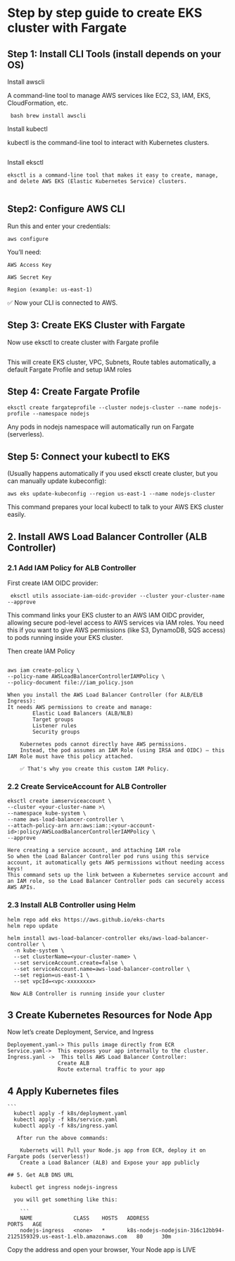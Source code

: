 # Step by step guide to create EKS cluster with Fargate 

## Step 1: Install CLI Tools (install depends on your OS)
 
 Install awscli

   A command-line tool to manage AWS services like EC2, S3, IAM, EKS, CloudFormation, etc.

```
 bash brew install awscli
```
 Install kubectl

  kubectl is the command-line tool to interact with Kubernetes clusters.

  ``` brew install kubectl
```
 Install eksctl

    eksctl is a command-line tool that makes it easy to create, manage, and delete AWS EKS (Elastic Kubernetes Service) clusters.

 ``` brew install eksctl
```
## Step2: Configure AWS CLI

  Run this and enter your credentials:

  ```
  aws configure
```

  You’ll need:

    AWS Access Key

    AWS Secret Key

    Region (example: us-east-1)

✅ Now your CLI is connected to AWS.


## Step 3: Create EKS Cluster with Fargate
  
  Now use eksctl to create cluster with Fargate profile

 ``` eksctl create cluster --name nodejs-cluster --region us-east-1 --fargate
```
   This will create EKS cluster, VPC, Subnets, Route tables automatically, a default Fargate Profile and setup IAM roles

## Step 4: Create Fargate Profile 

```
eksctl create fargateprofile --cluster nodejs-cluster --name nodejs-profile --namespace nodejs
```
 Any pods in nodejs namespace will automatically run on Fargate (serverless).

## Step 5: Connect your kubectl to EKS

 (Usually happens automatically if you used eksctl create cluster, but you can manually update kubeconfig):

 ```
aws eks update-kubeconfig --region us-east-1 --name nodejs-cluster
```
  This command prepares your local kubectl to talk to your AWS EKS cluster easily.


## 2. Install AWS Load Balancer Controller (ALB Controller)

### 2.1 Add IAM Policy for ALB Controller

 First create IAM OIDC provider:
 ```
  eksctl utils associate-iam-oidc-provider --cluster your-cluster-name --approve
```

 This command links your EKS cluster to an AWS IAM OIDC provider, allowing secure pod-level access to AWS services via IAM roles.
 You need this if you want to give AWS permissions (like S3, DynamoDB, SQS access) to pods running inside your EKS cluster.

  Then create IAM Policy 
  
  ``` curl -o iam_policy.json https://raw.githubusercontent.com/kubernetes-sigs/aws-load-balancer-controller/main/docs/install/iam_policy.json

aws iam create-policy \
  --policy-name AWSLoadBalancerControllerIAMPolicy \
  --policy-document file://iam_policy.json
```
    When you install the AWS Load Balancer Controller (for ALB/ELB Ingress):
    It needs AWS permissions to create and manage:
            Elastic Load Balancers (ALB/NLB)
            Target groups
            Listener rules
            Security groups
    
        Kubernetes pods cannot directly have AWS permissions.
        Instead, the pod assumes an IAM Role (using IRSA and OIDC) — this IAM Role must have this policy attached.

        ✅ That's why you create this custom IAM Policy.

### 2.2 Create ServiceAccount for ALB Controller

  ```
  eksctl create iamserviceaccount \
  --cluster <your-cluster-name >\
  --namespace kube-system \
  --name aws-load-balancer-controller \
  --attach-policy-arn arn:aws:iam::<your-account-id>:policy/AWSLoadBalancerControllerIAMPolicy \
  --approve
```
    Here creating a service account, and attaching IAM role 
    So when the Load Balancer Controller pod runs using this service account, it automatically gets AWS permissions without needing access keys!
    This command sets up the link between a Kubernetes service account and an IAM role, so the Load Balancer Controller pods can securely access AWS APIs.

### 2.3 Install ALB Controller using Helm

``` 
helm repo add eks https://aws.github.io/eks-charts
helm repo update

helm install aws-load-balancer-controller eks/aws-load-balancer-controller \
  -n kube-system \
  --set clusterName=<your-cluster-name> \
  --set serviceAccount.create=false \
  --set serviceAccount.name=aws-load-balancer-controller \
  --set region=us-east-1 \
  --set vpcId=<vpc-xxxxxxxx>
```

     Now ALB Controller is running inside your cluster

 

## 3 Create Kubernetes Resources for Node App
   
   Now let’s create Deployment, Service, and Ingress

    Deployement.yaml-> This pulls image directly from ECR
    Service.yaml->  This exposes your app internally to the cluster.
    Ingress.yanl ->  This tells AWS Load Balancer Controller:
                    Create ALB
                    Route external traffic to your app

## 4 Apply Kubernetes files

    ```
      kubectl apply -f k8s/deployment.yaml
      kubectl apply -f k8s/service.yaml
      kubectl apply -f k8s/ingress.yaml
```
   After run the above commands:

    Kubernets will Pull your Node.js app from ECR, deploy it on Fargate pods (serverless!)
    Create a Load Balancer (ALB) and Expose your app publicly

## 5. Get ALB DNS URL 
```
     kubectl get ingress nodejs-ingress
```
  you will get something like this:

    ```
    NAME             CLASS    HOSTS   ADDRESS                                                                 PORTS   AGE
    nodejs-ingress   <none>   *       k8s-nodejs-nodejsin-316c12bb94-2125159329.us-east-1.elb.amazonaws.com   80      30m
```
   Copy the address and open your browser, Your Node app is LIVE

  
